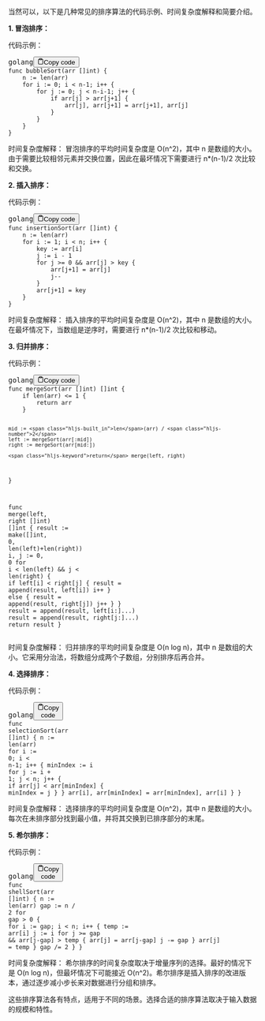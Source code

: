 <style></style>

<div class="markdown prose w-full break-words dark:prose-invert light"><p>当然可以，以下是几种常见的排序算法的代码示例、时间复杂度解释和简要介绍。</p><p><strong>1. 冒泡排序：</strong></p><p>代码示例：</p><pre><div class="bg-black rounded-md mb-4"><div class="flex items-center relative text-gray-200 bg-gray-800 px-4 py-2 text-xs font-sans justify-between rounded-t-md"><span>golang</span><button class="flex ml-auto gap-2"><svg stroke="currentColor" fill="none" stroke-width="2" viewBox="0 0 24 24" stroke-linecap="round" stroke-linejoin="round" class="h-4 w-4" height="1em" width="1em" xmlns="http://www.w3.org/2000/svg"><path d="M16 4h2a2 2 0 0 1 2 2v14a2 2 0 0 1-2 2H6a2 2 0 0 1-2-2V6a2 2 0 0 1 2-2h2"></path><rect x="8" y="2" width="8" height="4" rx="1" ry="1"></rect></svg>Copy code</button></div><div class="p-4 overflow-y-auto"><code class="!whitespace-pre hljs language-golang"><span class="hljs-function"><span class="hljs-keyword">func</span> <span class="hljs-title">bubbleSort</span><span class="hljs-params">(arr []<span class="hljs-type">int</span>)</span></span> {
    n := <span class="hljs-built_in">len</span>(arr)
    <span class="hljs-keyword">for</span> i := <span class="hljs-number">0</span>; i &lt; n<span class="hljs-number">-1</span>; i++ {
        <span class="hljs-keyword">for</span> j := <span class="hljs-number">0</span>; j &lt; n-i<span class="hljs-number">-1</span>; j++ {
            <span class="hljs-keyword">if</span> arr[j] &gt; arr[j+<span class="hljs-number">1</span>] {
                arr[j], arr[j+<span class="hljs-number">1</span>] = arr[j+<span class="hljs-number">1</span>], arr[j]
            }
        }
    }
}
</code></div></div></pre><p>时间复杂度解释：
冒泡排序的平均时间复杂度是 O(n^2)，其中 n 是数组的大小。由于需要比较相邻元素并交换位置，因此在最坏情况下需要进行 n*(n-1)/2 次比较和交换。</p><p><strong>2. 插入排序：</strong></p><p>代码示例：</p><pre><div class="bg-black rounded-md mb-4"><div class="flex items-center relative text-gray-200 bg-gray-800 px-4 py-2 text-xs font-sans justify-between rounded-t-md"><span>golang</span><button class="flex ml-auto gap-2"><svg stroke="currentColor" fill="none" stroke-width="2" viewBox="0 0 24 24" stroke-linecap="round" stroke-linejoin="round" class="h-4 w-4" height="1em" width="1em" xmlns="http://www.w3.org/2000/svg"><path d="M16 4h2a2 2 0 0 1 2 2v14a2 2 0 0 1-2 2H6a2 2 0 0 1-2-2V6a2 2 0 0 1 2-2h2"></path><rect x="8" y="2" width="8" height="4" rx="1" ry="1"></rect></svg>Copy code</button></div><div class="p-4 overflow-y-auto"><code class="!whitespace-pre hljs language-golang"><span class="hljs-function"><span class="hljs-keyword">func</span> <span class="hljs-title">insertionSort</span><span class="hljs-params">(arr []<span class="hljs-type">int</span>)</span></span> {
    n := <span class="hljs-built_in">len</span>(arr)
    <span class="hljs-keyword">for</span> i := <span class="hljs-number">1</span>; i &lt; n; i++ {
        key := arr[i]
        j := i - <span class="hljs-number">1</span>
        <span class="hljs-keyword">for</span> j &gt;= <span class="hljs-number">0</span> &amp;&amp; arr[j] &gt; key {
            arr[j+<span class="hljs-number">1</span>] = arr[j]
            j--
        }
        arr[j+<span class="hljs-number">1</span>] = key
    }
}
</code></div></div></pre><p>时间复杂度解释：
插入排序的平均时间复杂度是 O(n^2)，其中 n 是数组的大小。在最坏情况下，当数组是逆序时，需要进行 n*(n-1)/2 次比较和移动。</p><p><strong>3. 归并排序：</strong></p><p>代码示例：</p><pre><div class="bg-black rounded-md mb-4"><div class="flex items-center relative text-gray-200 bg-gray-800 px-4 py-2 text-xs font-sans justify-between rounded-t-md"><span>golang</span><button class="flex ml-auto gap-2"><svg stroke="currentColor" fill="none" stroke-width="2" viewBox="0 0 24 24" stroke-linecap="round" stroke-linejoin="round" class="h-4 w-4" height="1em" width="1em" xmlns="http://www.w3.org/2000/svg"><path d="M16 4h2a2 2 0 0 1 2 2v14a2 2 0 0 1-2 2H6a2 2 0 0 1-2-2V6a2 2 0 0 1 2-2h2"></path><rect x="8" y="2" width="8" height="4" rx="1" ry="1"></rect></svg>Copy code</button></div><div class="p-4 overflow-y-auto"><code class="!whitespace-pre hljs language-golang"><span class="hljs-function"><span class="hljs-keyword">func</span> <span class="hljs-title">mergeSort</span><span class="hljs-params">(arr []<span class="hljs-type">int</span>)</span></span> []<span class="hljs-type">int</span> {
    <span class="hljs-keyword">if</span> <span class="hljs-built_in">len</span>(arr) &lt;= <span class="hljs-number">1</span> {
        <span class="hljs-keyword">return</span> arr
    }

    mid := <span class="hljs-built_in">len</span>(arr) / <span class="hljs-number">2</span>
    left := mergeSort(arr[:mid])
    right := mergeSort(arr[mid:])
    
    <span class="hljs-keyword">return</span> merge(left, right)
}

<span class="hljs-function"><span class="hljs-keyword">func</span> <span class="hljs-title">merge</span><span class="hljs-params">(left, right []<span class="hljs-type">int</span>)</span></span> []<span class="hljs-type">int</span> {
result := <span class="hljs-built_in">make</span>([]<span class="hljs-type">int</span>, <span class="hljs-number">0</span>, <span class="hljs-built_in">len</span>(left)+<span class="hljs-built_in">len</span>(right))
i, j := <span class="hljs-number">0</span>, <span class="hljs-number">0</span>
<span class="hljs-keyword">for</span> i &lt; <span class="hljs-built_in">len</span>(left) &amp;&amp; j &lt; <span class="hljs-built_in">len</span>(right) {
<span class="hljs-keyword">if</span> left[i] &lt; right[j] {
result = <span class="hljs-built_in">append</span>(result, left[i])
i++
} <span class="hljs-keyword">else</span> {
result = <span class="hljs-built_in">append</span>(result, right[j])
j++
}
}
result = <span class="hljs-built_in">append</span>(result, left[i:]...)
result = <span class="hljs-built_in">append</span>(result, right[j:]...)
<span class="hljs-keyword">return</span> result
}
</code></div></div></pre><p>时间复杂度解释：
归并排序的平均时间复杂度是 O(n log n)，其中 n 是数组的大小。它采用分治法，将数组分成两个子数组，分别排序后再合并。</p><p><strong>4. 选择排序：</strong></p><p>代码示例：</p><pre><div class="bg-black rounded-md mb-4"><div class="flex items-center relative text-gray-200 bg-gray-800 px-4 py-2 text-xs font-sans justify-between rounded-t-md"><span>golang</span><button class="flex ml-auto gap-2"><svg stroke="currentColor" fill="none" stroke-width="2" viewBox="0 0 24 24" stroke-linecap="round" stroke-linejoin="round" class="h-4 w-4" height="1em" width="1em" xmlns="http://www.w3.org/2000/svg"><path d="M16 4h2a2 2 0 0 1 2 2v14a2 2 0 0 1-2 2H6a2 2 0 0 1-2-2V6a2 2 0 0 1 2-2h2"></path><rect x="8" y="2" width="8" height="4" rx="1" ry="1"></rect></svg>Copy code</button></div><div class="p-4 overflow-y-auto"><code class="!whitespace-pre hljs language-golang"><span class="hljs-function"><span class="hljs-keyword">func</span> <span class="hljs-title">selectionSort</span><span class="hljs-params">(arr []<span class="hljs-type">int</span>)</span></span> {
n := <span class="hljs-built_in">len</span>(arr)
<span class="hljs-keyword">for</span> i := <span class="hljs-number">0</span>; i &lt; n<span class="hljs-number">-1</span>; i++ {
minIndex := i
<span class="hljs-keyword">for</span> j := i + <span class="hljs-number">1</span>; j &lt; n; j++ {
<span class="hljs-keyword">if</span> arr[j] &lt; arr[minIndex] {
minIndex = j
}
}
arr[i], arr[minIndex] = arr[minIndex], arr[i]
}
}
</code></div></div></pre><p>时间复杂度解释：
选择排序的平均时间复杂度是 O(n^2)，其中 n 是数组的大小。每次在未排序部分找到最小值，并将其交换到已排序部分的末尾。</p><p><strong>5. 希尔排序：</strong></p><p>代码示例：</p><pre><div class="bg-black rounded-md mb-4"><div class="flex items-center relative text-gray-200 bg-gray-800 px-4 py-2 text-xs font-sans justify-between rounded-t-md"><span>golang</span><button class="flex ml-auto gap-2"><svg stroke="currentColor" fill="none" stroke-width="2" viewBox="0 0 24 24" stroke-linecap="round" stroke-linejoin="round" class="h-4 w-4" height="1em" width="1em" xmlns="http://www.w3.org/2000/svg"><path d="M16 4h2a2 2 0 0 1 2 2v14a2 2 0 0 1-2 2H6a2 2 0 0 1-2-2V6a2 2 0 0 1 2-2h2"></path><rect x="8" y="2" width="8" height="4" rx="1" ry="1"></rect></svg>Copy code</button></div><div class="p-4 overflow-y-auto"><code class="!whitespace-pre hljs language-golang"><span class="hljs-function"><span class="hljs-keyword">func</span> <span class="hljs-title">shellSort</span><span class="hljs-params">(arr []<span class="hljs-type">int</span>)</span></span> {
n := <span class="hljs-built_in">len</span>(arr)
gap := n / <span class="hljs-number">2</span>
<span class="hljs-keyword">for</span> gap &gt; <span class="hljs-number">0</span> {
<span class="hljs-keyword">for</span> i := gap; i &lt; n; i++ {
temp := arr[i]
j := i
<span class="hljs-keyword">for</span> j &gt;= gap &amp;&amp; arr[j-gap] &gt; temp {
arr[j] = arr[j-gap]
j -= gap
}
arr[j] = temp
}
gap /= <span class="hljs-number">2</span>
}
}
</code></div></div></pre><p>时间复杂度解释：
希尔排序的时间复杂度取决于增量序列的选择。最好的情况下是 O(n log n)，但最坏情况下可能接近 O(n^2)。希尔排序是插入排序的改进版本，通过逐步减小步长来对数据进行分组和排序。</p><p>这些排序算法各有特点，适用于不同的场景。选择合适的排序算法取决于输入数据的规模和特性。</p></div>